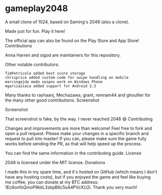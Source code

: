 # gameplay2048
A small clone of 1024, based on Saming's 2048 (also a clone).

Made just for fun. Play it here!

The official app can also be found on the Play Store and App Store!
Contributions

Anna Harren and sigod are maintainers for this repository.

Other notable contributors:

    TimPetricola added best score storage
    chrisprice added custom code for swipe handling on mobile
    marcingajda made swipes work on Windows Phone
    mgarciaisaia added support for Android 2.3

Many thanks to rayhaanj, Mechazawa, grant, remram44 and ghoullier for the many other good contributions.
Screenshot

Screenshot

That screenshot is fake, by the way. I never reached 2048 😄
Contributing

Changes and improvements are more than welcome! Feel free to fork and open a pull request. Please make your changes in a specific branch and request to pull into master! If you can, please make sure the game fully works before sending the PR, as that will help speed up the process.

You can find the same information in the contributing guide.
License

2048 is licensed under the MIT license.
Donations

I made this in my spare time, and it's hosted on GitHub (which means I don't have any hosting costs), but if you enjoyed the game and feel like buying me coffee, you can donate at my BTC address: 1Ec6onfsQmoP9kkL3zkpB6c5sA4PVcXU2i. Thank you very much!
